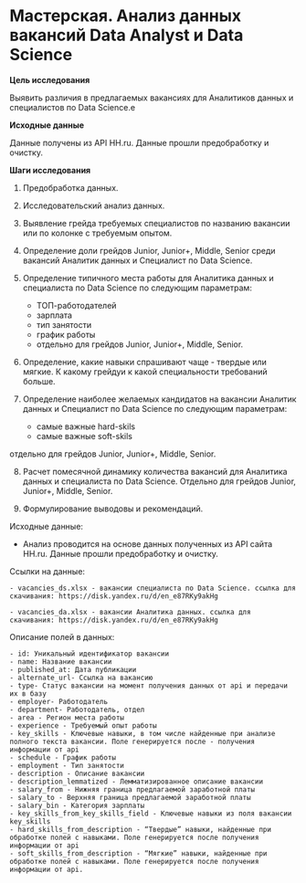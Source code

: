 # **Мастерская. Анализ данных вакансий Data Analyst и Data Science**
**Цель исследования**

Выявить различия в предлагаемых вакансиях для Аналитиков данных и специалистов по Data Science.e

**Исходные данные**

Данные получены из API HH.ru. Данные прошли предобработку и очистку.

**Шаги исследования**

1. Предобработка данных.

2. Исследовательский анализ данных.

3. Выявление грейда требуемых специалистов по названию вакансии или по колонке с требуемым опытом.
4. Определение доли грейдов Junior, Junior+, Middle, Senior среди вакансий Аналитик данных и Специалист по Data Science.
5. Определение типичного места работы для Аналитика данных и специалиста по Data Science по следующим параметрам:

    - ТОП-работодателей
    - зарплата
    - тип занятости
    - график работы
    - отдельно для грейдов Junior, Junior+, Middle, Senior.

6. Определение, какие навыки спрашивают чаще - твердые или мягкие. К какому грейдуи к какой специальности требований больше.

7. Определение наиболее желаемых кандидатов на вакансии Аналитик данных и Специалист по Data Science по следующим параметрам:

    - самые важные hard-skils
    - самые важные soft-skils
      
отдельно для грейдов Junior, Junior+, Middle, Senior.

8. Расчет помесячной динамику количества вакансий для Аналитика данных и специалиста по Data Science. 
Отдельно для грейдов Junior, Junior+, Middle, Senior.

9. Формулирование выводовы и рекомендаций.

Исходные данные:
  - Анализ проводится на основе данных полученных из API сайта HH.ru. Данные прошли предобработку и очистку.

Ссылки на данные:

    - vacancies_ds.xlsx - вакансии специалиста по Data Science. ссылка для скачивания: https://disk.yandex.ru/d/en_e87RKy9akHg
    
    - vacancies_da.xlsx - вакансии Аналитика данных. ссылка для скачивания: https://disk.yandex.ru/d/en_e87RKy9akHg

Описание полей в данных:

    - id: Уникальный идентификатор вакансии
    - name: Название вакансии
    - published_at: Дата публикации
    - alternate_url- Ссылка на вакансию
    - type- Статус вакансии на момент получения данных от api и передачи их в базу
    - employer- Работодатель
    - department- Работодатель, отдел
    - area - Регион места работы
    - experience - Требуемый опыт работы
    - key_skills - Ключевые навыки, в том числе найденные при анализе полного текста вакансии. Поле генерируется после - получения информации от api
    - schedule - График работы
    - employment - Тип занятости
    - description - Описание вакансии
    - description_lemmatized - Лемматизированное описание вакансии
    - salary_from - Нижняя граница предлагаемой заработной платы
    - salary_to - Верхняя граница предлагаемой заработной платы
    - salary_bin - Категория зарплаты
    - key_skills_from_key_skills_field - Ключевые навыки из поля вакансии key_skills
    - hard_skills_from_description - “Твердые” навыки, найденные при обработке полей с навыками. Поле генерируется после получения информации от api
    - soft_skills_from_description - “Мягкие” навыки, найденные при обработке полей с навыками. Поле генерируется после получения информации от api.
